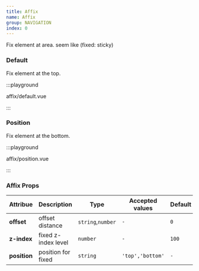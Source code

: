 ```yaml
---
title: Affix
name: Affix
group: NAVIGATION
index: 0
---
```


Fix element at area. seem like (fixed: sticky)

### Default

Fix element at the top.

:::playground

affix/default.vue

:::

### Position

Fix element at the bottom.

:::playground

affix/position.vue

:::

### Affix Props

| Attribue     | Description         | Type              | Accepted values  | Default |
| ------------ | ------------------- | ----------------- | ---------------- | ------- |
| **offset**   | offset distance     | `string`,`number` | `-`              | `0`     |
| **z-index**  | fixed z-index level | `number`          | `-`              | `100`   |
| **position** | position for fixed  | `string`          | `'top','bottom'` | `-`     |
